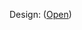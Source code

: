 Design: ([Open](https://htmlpreview.github.io/?https://github.com/rrafids/synergy5-binar-exercise/blob/master/chapter2/slicing/qiscus/pages/index.html))